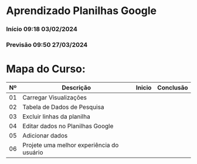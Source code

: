 # Aprendizado Planilhas Google
### Início 09:18 03/02/2024
### Previsão 09:50 27/03/2024

# Mapa do Curso:
|Nº|Descrição|Inicio|Conclusão|
|---|---|---|---|
|01| Carregar Visualizações|||
|02| Tabela de Dados de Pesquisa|||
|03| Excluir linhas da planilha|||
|04| Editar dados no Planilhas Google|||
|05| Adicionar dados|||
|06| Projete uma melhor experiência do usuário|||